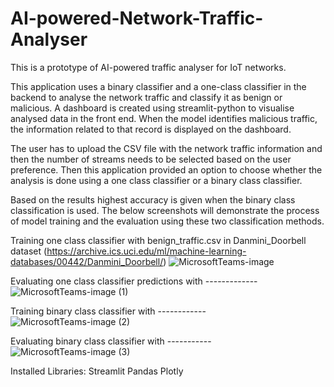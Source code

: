 # AI-powered-Network-Traffic-Analyser
This is a prototype of AI-powered traffic analyser for IoT networks.

This application uses a binary classifier and a one-class classifier in the backend to analyse the network traffic and classify it as benign or malicious. A dashboard is created using streamlit-python to visualise analysed data in the front end. When the model identifies malicious traffic, the information related to that record is displayed on the dashboard.

The user has to upload the CSV file with the network traffic information and then the number of streams needs to be selected based on the user preference. Then this application provided an option to choose whether the analysis is done using a one class classifier or a binary class classifier. 

Based on the results highest accuracy is given when the binary class classification is used. The below screenshots will demonstrate the process of model training and the evaluation using these two classification methods.

Training one class classifier with benign_traffic.csv in Danmini_Doorbell dataset (https://archive.ics.uci.edu/ml/machine-learning-databases/00442/Danmini_Doorbell/)
![MicrosoftTeams-image](https://user-images.githubusercontent.com/124127000/220912838-f15d768b-9889-4ac8-b6e4-c495fb54a8f6.png)

Evaluating one class classifier predictions with -------------
![MicrosoftTeams-image (1)](https://user-images.githubusercontent.com/124127000/220916408-9219d18f-907c-4866-bc5b-fce5293bec13.png)

Training binary class classifier with ------------
![MicrosoftTeams-image (2)](https://user-images.githubusercontent.com/124127000/220916866-76830e26-7114-4b55-a1c7-e16b7734c630.png)

Evaluating binary class classifier with -----------
![MicrosoftTeams-image (3)](https://user-images.githubusercontent.com/124127000/220917076-79a43dec-cfab-4ae3-af38-14ec3c07c322.png)

Installed Libraries: 
  Streamlit
  Pandas
  Plotly
